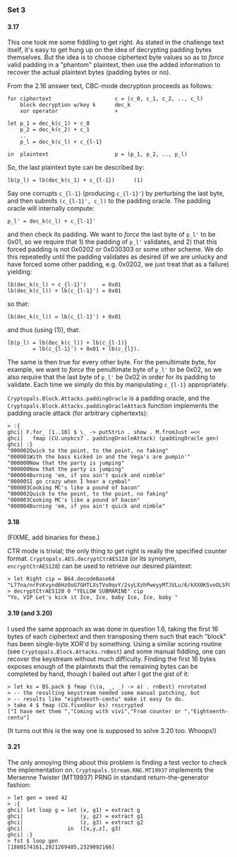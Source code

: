 ### Set 3

#### 3.17

This one took me some fiddling to get right. As stated in the challenge
text itself, it's easy to get hung up on the idea of decrypting padding
bytes themselves. But the idea is to choose ciphertext byte values so as
to *force* valid padding in a "phantom" plaintext, then use the added
information to recover the actual plaintext bytes (padding bytes or no).

From the 2.16 answer text, CBC-mode decryption proceeds as follows:

    for ciphertext                    c = (c_0, c_1, c_2, .., c_l)
        block decryption w/key k      dec_k
        xor operator                  +

    let p_1 = dec_k(c_1) + c_0
        p_2 = dec_k(c_2) + c_1
        ..
        p_l = dec_k(c_l) + c_{l-1}

    in  plaintext                     p = (p_1, p_2, .., p_l)

So, the last plaintext byte can be described by:

    lb(p_l) = lb(dec_k(c_1) + c_{l-1})      (1)

Say one corrupts `c_{l-1}` (producing `c_{l-1}'`) by perturbing the last
byte, and then submits `(c_{l-1}', c_l)` to the padding oracle. The
padding oracle will internally compute:

    p_l' = dec_k(c_l) + c_{l-1}'

and then check its padding. We want to *force* the last byte of `p_l'`
to be 0x01, so we require that 1) the padding of `p_l'` validates, and
2) that this forced padding is not 0x0202 or 0x030303 or some other
scheme. We do this repeatedly until the padding validates as desired
(if we are unlucky and have forced some other padding, e.g. 0x0202, we
just treat that as a failure) yielding:

    lb(dec_k(c_l) + c_{l-1}')     = 0x01
    lb(dec_k(c_l)) + lb(c_{l-1}') = 0x01

so that:

    lb(dec_k(c_l)) = lb(c_{l-1}') + 0x01

and thus (using (1)), that:

    lb(p_l) = lb(dec_k(c_l)) + lb(c_{l-1)}
            = lb(c_{l-1}') + 0x01 + lb(c_{l}).

The same is then true for every other byte. For the penultimate byte,
for example, we want to *force* the penultimate byte of `p_l'` to be
0x02, so we also require that the last byte of `p_l'` be 0x02 in order
for its padding to validate. Each time we simply do this by manipulating
`c_{l-1}` appropriately.

`Cryptopals.Block.Attacks.paddingOracle` is a padding oracle, and the
`Cryptopals.Block.Attacks.paddingOracleAttack` function implements the
padding oracle attack (for arbitrary ciphertexts):

    > :{
    ghci| F.for_ [1..10] $ \_ -> putStrLn . show . M.fromJust =<<
    ghci|   fmap (CU.unpkcs7 . paddingOracleAttack) (paddingOracle gen)
    ghci| :}
    "000002Quick to the point, to the point, no faking"
    "000001With the bass kicked in and the Vega's are pumpin'"
    "000000Now that the party is jumping"
    "000000Now that the party is jumping"
    "000004Burning 'em, if you ain't quick and nimble"
    "000005I go crazy when I hear a cymbal"
    "000003Cooking MC's like a pound of bacon"
    "000002Quick to the point, to the point, no faking"
    "000003Cooking MC's like a pound of bacon"
    "000004Burning 'em, if you ain't quick and nimble"

#### 3.18

(FIXME, add binaries for these.)

CTR mode is trivial; the only thing to get right is really the specified
counter format. `Cryptopals.AES.decryptCtrAES128` (or its synonym,
`encryptCtrAES128`) can be used to retrieve our desired plaintext:

    > let Right cip = B64.decodeBase64 "L77na/nrFsKvynd6HzOoG7GHTLXsTVu9qvY/2syLXzhPweyyMTJULu/6/kXX0KSvoOLSFQ=="
    > decryptCtrAES128 0 "YELLOW SUBMARINE" cip
    "Yo, VIP Let's kick it Ice, Ice, baby Ice, Ice, baby "

#### 3.19 (and 3.20)

I used the same approach as was done in question 1.6, taking the
first 16 bytes of each ciphertext and then transposing them such that
each "block" has been single-byte XOR'd by something. Using a similar
scoring routine (see `Cryptopals.Block.Attacks.rnBest`) and some manual
fiddling, one can recover the keystream without much difficulty. Finding
the first 16 bytes exposes enough of the plaintexts that the remaining
bytes can be completed by hand, though I bailed out after I got the
gist of it:

    > let ks = BS.pack $ fmap (\(a, _, _) -> a) . rnBest) rnrotated
    > -- the resulting keystream needed some manual patching, but
    > -- results like "eighteeoth-centu" make it easy to do.
    > take 4 $ fmap (CU.fixedXor ks) rnscrypted
    ["I have met them ","Coming with vivi","From counter or ","Eighteenth-centu"]

(It turns out this is the way one is supposed to solve 3.20 too.  Whoops!)

#### 3.21

The only annoying thing about this problem is finding a test vector to
check the implementation on. `Cryptopals.Stream.RNG.MT19937` implements
the Mersenne Twister (MT19937) PRNG in standard return-the-generator
fashion:

    > let gen = seed 42
    > :{
    ghci| let loop g = let (x, g1) = extract g
    ghci|                  (y, g2) = extract g1
    ghci|                  (z, g3) = extract g2
    ghci|              in  ([x,y,z], g3)
    ghci| :}
    > fst $ loop gen
    [1880174161,2921269485,2329092166]

